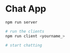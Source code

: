 # Chat App

```bash
npm run server

# run the clients
npm run client <yourname_>

# start chatting
```
